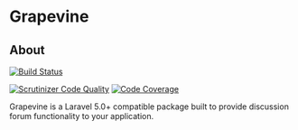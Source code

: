 # Grapevine
## About

[![Build Status](https://travis-ci.org/floatingpointsoftware/grapevine.svg?branch=master)](https://travis-ci.org/floatingpointsoftware/grapevine)

[![Scrutinizer Code Quality](https://scrutinizer-ci.com/g/floatingpointsoftware/grapevine/badges/quality-score.png?b=master)](https://scrutinizer-ci.com/g/floatingpointsoftware/grapevine/?branch=master)
[![Code Coverage](https://scrutinizer-ci.com/g/floatingpointsoftware/grapevine/badges/coverage.png?b=master)](https://scrutinizer-ci.com/g/floatingpointsoftware/grapevine/?branch=master)

Grapevine is a Laravel 5.0+ compatible package built to provide discussion forum functionality to your application.
